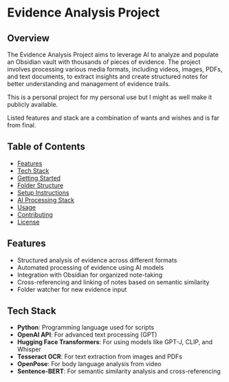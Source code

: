 # Evidence Analysis Project

## Overview
The Evidence Analysis Project aims to leverage AI to analyze and populate an Obsidian vault with thousands of pieces of evidence. The project involves processing various media formats, including videos, images, PDFs, and text documents, to extract insights and create structured notes for better understanding and management of evidence trails.

This is a personal project for my personal use but I might as well make it publicly available.

Listed features and stack are a combination of wants and wishes and is far from final.

## Table of Contents
- [Features](#features)
- [Tech Stack](#tech-stack)
- [Getting Started](#getting-started)
- [Folder Structure](#folder-structure)
- [Setup Instructions](#setup-instructions)
- [AI Processing Stack](#ai-processing-stack)
- [Usage](#usage)
- [Contributing](#contributing)
- [License](#license)

## Features
- Structured analysis of evidence across different formats
- Automated processing of evidence using AI models
- Integration with Obsidian for organized note-taking
- Cross-referencing and linking of notes based on semantic similarity
- Folder watcher for new evidence input

## Tech Stack
- **Python**: Programming language used for scripts
- **OpenAI API**: For advanced text processing (GPT)
- **Hugging Face Transformers**: For using models like GPT-J, CLIP, and Whisper
- **Tesseract OCR**: For text extraction from images and PDFs
- **OpenPose**: For body language analysis from video
- **Sentence-BERT**: For semantic similarity analysis and cross-referencing